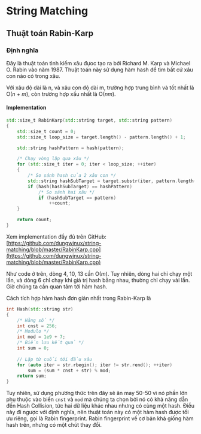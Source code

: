 # String Matching

<!-- rabin_karp.md -->
<!-- Written by Nguyen Tuan Dung <@dungwinux> -->

## Thuật toán Rabin-Karp

### Định nghĩa

Đây là thuật toán tình kiếm xâu đựoc tạo ra bởi Richard M. Karp và Michael O.
Rabin vào năm 1987. Thuật toán này sử dụng hàm hash để tìm bất cứ xâu con nào có
trong xâu.

Với xâu độ dài là n, và xâu con độ dài m, trường hợp trung bình và tốt nhất là
O(_n + m_), còn trường hợp xấu nhất là O(_nm_).

#### Implementation

```cpp
std::size_t RabinKarp(std::string target, std::string pattern)
{
    std::size_t count = 0;
    std::size_t loop_size = target.length() - pattern.length() + 1;

    std::string hashPattern = hash(pattern);

    /* Chạy vòng lặp qua xâu */
    for (std::size_t iter = 0; iter < loop_size; ++iter)
    {
        /* So sánh hash của 2 xâu con */
        std::string hashSubTarget = target.substr(iter, pattern.length());
        if (hash(hashSubTarget) == hashPattern)
            /* So sánh hai xâu */
            if (hashSubTarget == pattern)
                ++count;
    }

    return count;
}
```

Xem implementation đầy đủ trên GitHub: [https://github.com/dungwinux/string-matching/blob/master/RabinKarp.cpp](https://github.com/dungwinux/string-matching/blob/master/RabinKarp.cpp)

Như code ở trên, dòng 4, 10, 13 cần O(_m_). Tuy nhiên, dòng hai chỉ chạy một
lần, và dòng 6 chỉ chạy khi giá trị hash bằng nhau, thường chỉ chạy vài lần.
Giờ chúng ta cần quan tâm tới hàm hash.

Cách tích hợp hàm hash đơn giản nhất trong Rabin-Karp là
```cpp
int Hash(std::string str)
{
    /* Hằng số */
    int cnst = 256;
    /* Modulo */
    int mod = 1e9 + 7;
    /* Biến lưu kết quả */
    int sum = 0;
    
    // Lặp từ cuối tới đầu xâu
    for (auto iter = str.rbegin(); iter != str.rend(); ++iter)
        sum = (sum * cnst + str) % mod;
    return sum;
}
```

Tuy nhiên, sử dụng phương thức trên đây sẽ ăn may 50-50 vì nó phần lớn phụ
thuộc vào biến `cnst` và `mod` mà chúng ta chọn bởi nó có khả năng dẫn đến Hash
Collision, tức hai dữ liệu khác nhau nhưng có cùng một hash.
Điều này đi ngược với định nghĩa, nên thuật toán này có một hàm hash được tối ưu
riêng, gọi là Rabin fingerprint. Rabin fingerprint về cơ bản khá giống hàm hash 
trên, nhưng có một chút thay đổi.
